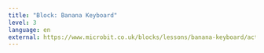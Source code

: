 ```yaml
---
title: "Block: Banana Keyboard"
level: 3
language: en
external: https://www.microbit.co.uk/blocks/lessons/banana-keyboard/activity
---
```

